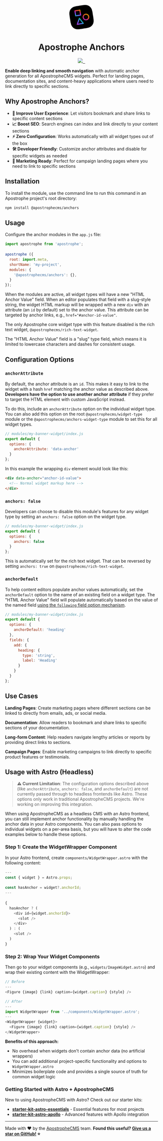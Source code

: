 <div align="center">
  <img src="https://raw.githubusercontent.com/apostrophecms/apostrophe/main/logo.svg" alt="ApostropheCMS logo" width="80" height="80" />

  <h1>Apostrophe Anchors</h1>

  <p>
    <a aria-label="Apostrophe logo" href="https://docs.apostrophecms.org">
      <img src="https://img.shields.io/badge/MADE%20FOR%20ApostropheCMS-000000.svg?style=for-the-badge&logo=Apostrophe&labelColor=6516dd">
    </a>
    <a aria-label="Join the community on Discord" href="http://chat.apostrophecms.org">
      <img alt="" src="https://img.shields.io/discord/517772094482677790?color=5865f2&label=Join%20the%20Discord&logo=discord&logoColor=fff&labelColor=000&style=for-the-badge&logoWidth=20" />
    </a>
    <a aria-label="License" href="https://github.com/apostrophecms/anchors/blob/main/LICENSE.md">
      <img alt="" src="https://img.shields.io/static/v1?style=for-the-badge&labelColor=000000&label=License&message=MIT&color=3DA639" />
    </a>
  </p>
</div>

**Enable deep linking and smooth navigation** with automatic anchor generation for all ApostropheCMS widgets. Perfect for landing pages, documentation sites, and content-heavy applications where users need to link directly to specific sections.

## Why Apostrophe Anchors?

- **🎯 Improve User Experience**: Let visitors bookmark and share links to specific content sections
- **📈 Boost SEO**: Search engines can index and link directly to your content sections
- **⚡ Zero Configuration**: Works automatically with all widget types out of the box
- **🛠️ Developer Friendly**: Customize anchor attributes and disable for specific widgets as needed
- **🔗 Marketing Ready**: Perfect for campaign landing pages where you need to link to specific sections

## Installation

To install the module, use the command line to run this command in an Apostrophe project's root directory:

```bash
npm install @apostrophecms/anchors
```

## Usage

Configure the anchor modules in the `app.js` file:

```javascript
import apostrophe from 'apostrophe';

apostrophe ({
  root: import.meta,
  shortName: 'my-project',
  modules: {
    '@apostrophecms/anchors': {},
  }
});
```

When the modules are active, all widget types will have a new "HTML Anchor Value" field. When an editor populates that field with a slug-style string, the widget HTML markup will be wrapped with a new `div` with an attribute (an `id` by default) set to the anchor value. This attribute can be targeted by anchor links, e.g., `href="#anchor-id-value"`.

The only Apostrophe core widget type with this feature disabled is the rich text widget, `@apostrophecms/rich-text-widget`.

The "HTML Anchor Value" field is a "slug" type field, which means it is limited to lowercase characters and dashes for consistent usage.

## Configuration Options

### `anchorAttribute`

By default, the anchor attribute is an `id`. This makes it easy to link to the widget with a hash `href` matching the anchor value as described above. **Developers have the option to use another anchor attribute** if they prefer to target the HTML element with custom JavaScript instead.

To do this, include an `anchorAttribute` option on the individual widget type. You can also add this option on the root `@apostrophecms/widget-type` module or the `@apostrophecms/anchors-widget-type` module to set this for all widget types.

```javascript
// modules/my-banner-widget/index.js
export default {
  options: {
    anchorAttribute: 'data-anchor'
  }
};
```

In this example the wrapping `div` element would look like this:

```html
<div data-anchor="anchor-id-value">
  <!-- Normal widget markup here -->
</div>
```

### `anchors: false`

Developers can choose to disable this module's features for any widget type by setting an `anchors: false` option on the widget type.

```javascript
// modules/my-banner-widget/index.js
export default {
  options: {
    anchors: false
  }
};
```

This is automatically set for the rich text widget. That can be reversed by setting `anchors: true` on `@apostrophecms/rich-text-widget`.

### `anchorDefault`

To help content editors populate anchor values automatically, set the `anchorDefault` option to the name of an existing field on a widget type. The "HTML Anchor Value" field will populate automatically based on the value of the named field [using the `following` field option mechanism](https://docs.apostrophecms.org/reference/field-types/slug.html#optional).

```javascript
// modules/my-banner-widget/index.js
export default {
  options: {
    anchorDefault: 'heading'
  },
  fields: {
    add: {
      heading: {
        type: 'string',
        label: 'Heading'
      }
    }
  }
};
```

## Use Cases

**Landing Pages**: Create marketing pages where different sections can be linked to directly from emails, ads, or social media.

**Documentation**: Allow readers to bookmark and share links to specific sections of your documentation.

**Long-form Content**: Help readers navigate lengthy articles or reports by providing direct links to sections.

**Campaign Pages**: Enable marketing campaigns to link directly to specific product features or testimonials.

## Usage with Astro (Headless)

> **⚠️ Current Limitation**: The configuration options described above (like `anchorAttribute`, `anchors: false`, and `anchorDefault`) are not currently passed through to headless frontends like Astro. These options only work in traditional ApostropheCMS projects. We're working on improving this integration.

When using ApostropheCMS as a headless CMS with an Astro frontend, you can still implement anchor functionality by manually handling the anchor data in your Astro components. You can also pass options to individual widgets on a per-area basis, but you will have to alter the code examples below to handle these options.

### Step 1: Create the WidgetWrapper Component

In your Astro frontend, create `components/WidgetWrapper.astro` with the following content:

```javascript
---
const { widget } = Astro.props;

const hasAnchor = widget?.anchorId;
---

{
  hasAnchor ? (
    <div id={widget.anchorId}>
      <slot />
    </div>
  ) : (
    <slot />
  )
}
```

### Step 2: Wrap Your Widget Components

Then go to your widget components (e.g., `widgets/ImageWidget.astro`) and wrap their existing content with the WidgetWrapper:

```javascript
// Before
---
<Figure {image} {link} caption={widget.caption} {style} />
```

```javascript
// After
---
import WidgetWrapper from '../components/WidgetWrapper.astro';
---
<WidgetWrapper {widget}>
  <Figure {image} {link} caption={widget.caption} {style} />
</WidgetWrapper>
```

**Benefits of this approach:**
- No overhead when widgets don't contain anchor data (no artificial wrappers)
- You can add additional project-specific functionality and options to `WidgetWrapper.astro`
- Minimizes boilerplate code and provides a single source of truth for common widget logic

### Getting Started with Astro + ApostropheCMS

New to using ApostropheCMS with Astro? Check out our starter kits:
- **[starter-kit-astro-essentials](https://github.com/apostrophecms/starter-kit-astro-essentials)** - Essential features for most projects
- **[starter-kit-astro-apollo](https://github.com/apostrophecms/starter-kit-astro-apollo)** - Advanced features with Apollo integration

---

<div>
  <p>Made with ❤️ by the <a href="https://apostrophecms.com">ApostropheCMS</a> team. <strong>Found this useful? <a href="https://github.com/apostrophecms/anchors">Give us a star on GitHub!</a> ⭐</strong>
  </p>
</div>